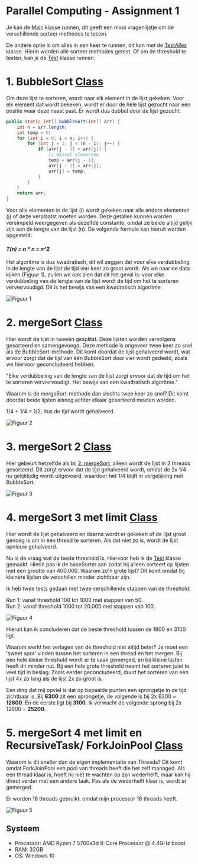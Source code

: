 # Parallel Computing - Assignment 1

Je kan de [Main](src/Main.java) klasse runnen, dit geeft een mooi vragenlijstje om de verschillende sorteer methodes te testen.

De andere optie is om alles in een keer te runnen, dit kan met de [TestAlles](test/TestAlles.java) klasse. Hierin worden alle sorteer methodes getest.
Of om de threshold te testen, kan je de [Test](test/Test.java) klasse runnen.


# 1. BubbleSort [Class](src/nl/saxion/paracomp/assignment1/sorters/BubbleSort.java)

Om deze lijst te sorteren, wordt naar elk element in de lijst gekeken. Voor elk element dat wordt bekeken, wordt er door de hele lijst gezocht naar een positie waar deze naast past. Er wordt dus dubbel door de lijst gezocht.

```java
public static int[] bubbleSort(int[] arr) {
    int n = arr.length;
    int temp = 0;
    for (int i = 0; i < n; i++) {
        for (int j = 1; j < (n - i); j++) {
            if (arr[j - 1] > arr[j]) {
                // Wissel elementen
                temp = arr[j - 1];
                arr[j - 1] = arr[j];
                arr[j] = temp;
            }
        }
    }
    return arr;
}
```

Voor alle elementen in de lijst (i) wordt gekeken naar alle andere elementen (j) of deze verplaatst moeten worden. Deze getallen kunnen worden versimpeld weergegeven als dezelfde constante, omdat ze beide altijd gelijk zijn aan de lengte van de lijst (n). De volgende formule kan hieruit worden opgesteld:

#### _****T(n) = n * n = n^2****_

Het algoritme is dus kwadratisch, dit wil zeggen dat voor elke verdubbeling in de lengte van de lijst de tijd vier keer zo groot wordt. Als we naar de data kijken (Figuur 1), zullen we ook zien dat dit het geval is: voor elke verdubbeling van de lengte van de lijst wordt de tijd om het te sorteren verviervoudigd. Dit is het bewijs van een kwadratisch algoritme.

![Figuur 1](images/Figuur1.png)

# 2. mergeSort [Class](src/nl/saxion/paracomp/assignment1/sorters/SplitBubbleSort.java)

Hier wordt de lijst in tweeën gesplitst. Deze lijsten worden vervolgens gesorteerd en samengevoegd. Deze methode is ongeveer twee keer zo snel als de BubbleSort-methode. Dit komt doordat de lijst gehalveerd wordt, wat ervoor zorgt dat de tijd van één BubbleSort door vier wordt gedeeld, zoals we hiervoor geconcludeerd hebben.

"Elke verdubbeling van de lengte van de lijst zorgt ervoor dat de tijd om het te sorteren verviervoudigt. Het bewijs van een kwadratisch algoritme."

Waarom is de mergeSort-methode dan slechts twee keer zo snel? Dit komt doordat beide lijsten alsnog achter elkaar gesorteerd moeten worden.

1/4 + 1/4 = 1/2, dus de tijd wordt gehalveerd.

![Figuur 2](images/Figuur2.png)

# 3. mergeSort 2 [Class](src/nl/saxion/paracomp/assignment1/sorters/SplitBubbleSort2Threads.java)

Hier gebeurt hetzelfde als bij [2. mergeSort](#2-mergesort-class), alleen wordt de lijst in 2 threads gesorteerd. Dit zorgt ervoor dat de tijd gehalveerd wordt, omdat de 2x 1/4 nu gelijktijdig wordt uitgevoerd, waardoor het 1/4 blijft in vergelijking met BubbleSort.

![Figuur 3](images/Figuur3.png)

# 4. mergeSort 3 met limit [Class](src/nl/saxion/paracomp/assignment1/sorters/RecursiveBubbleSort.java)

Hier wordt de lijst gehalveerd en daarna wordt er gekeken of de lijst groot genoeg is om in een thread te sorteren. Als dat niet zo is, wordt de lijst opnieuw gehalveerd.

Nu is de vraag wat de beste threshold is. Hiervoor heb ik de [Test](test/Test.java) klasse gemaakt. Hierin pas ik de baseSorter aan zodat hij alleen sorteert op lijsten met een grootte van 400.000. Waarom zo'n grote lijst? Dit komt omdat bij kleinere lijsten de verschillen minder zichtbaar zijn.

Ik heb twee tests gedaan met twee verschillende stappen van de threshold:

Run 1: vanaf threshold 100 tot 1000 met stappen van 50.  
Run 2: vanaf threshold 1000 tot 20.000 met stappen van 100.

![Figuur 4](images/Figuur4.png)

Hieruit kan ik concluderen dat de beste threshold tussen de 1800 en 3100 ligt.

Waarom werkt het verlagen van de threshold niet altijd beter? Je moet een 'sweet spot' vinden tussen het sorteren in een thread en het mergen. Bij een hele kleine threshold wordt er te vaak gemerged, en bij kleine lijsten heeft dit minder nut. Bij een hele grote threshold neemt het sorteren juist te veel tijd in beslag. Zoals eerder geconcludeerd, duurt het sorteren van een lijst 4x zo lang als de lijst 2x zo groot is.

Een ding dat mij opviel is dat op bepaalde punten een sprongetje in de tijd zichtbaar is. Bij **6300** zit een sprongetje, de volgende is bij 2x 6300 = **12600**. En de eerste ligt bij **3100**. Ik verwacht de volgende sprong bij 2x 12600 = **25200**.

# 5. mergeSort 4 met limit en RecursiveTask/ ForkJoinPool [Class](src/nl/saxion/paracomp/assignment1/sorters/RecursiveTaskWrapper.java)

Waarom is dit sneller dan de eigen implementatie van Threads? Dit komt omdat ForkJoinPool een pool van threads heeft die het zelf managed. Als een thread klaar is, hoeft hij niet te wachten op zijn wederhelft, maar kan hij direct verder met een andere taak. Pas als de wederhelft klaar is, wordt er gemerged.

Er worden 16 threads gebruikt, omdat mijn processor 16 threads heeft.

![Figuur 5](images/Figuur5.png)

## Systeem
- Processor: AMD Ryzen 7 5700x3d 8-Core Processor @ 4.4GHz boost
- RAM: 32GB
- OS: Windows 10
